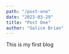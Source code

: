 ```yaml
---  
path: "/post-one"
date: "2023-03-29"
title: "Post One"
author: "Galice Brian"
---
```

This is my first blog  
